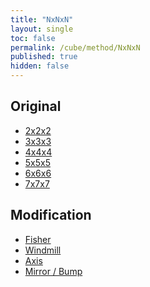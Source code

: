 ```yaml
---
title: "NxNxN"
layout: single
toc: false
permalink: /cube/method/NxNxN
published: true
hidden: false
---
```


<head>
  <base target="_self">
</head>



## Original

- [2x2x2](/cube/method/NxNxN/original/2x2x2)
- [3x3x3](/cube/method/NxNxN/original/3x3x3)
- [4x4x4](/cube/method/NxNxN/original/4x4x4)
- [5x5x5](/cube/method/NxNxN/original/5x5x5)
- [6x6x6](/cube/method/NxNxN/original/6x6x6)
- [7x7x7](/cube/method/NxNxN/original/7x7x7)



## Modification

- [Fisher](/cube/method/NxNxN/modification/fisher)
- [Windmill](/cube/method/NxNxN/modification/windmill)
- [Axis](/cube/method/NxNxN/modification/axis)
- [Mirror / Bump](/cube/method/NxNxN/modification/mirror_bump)
